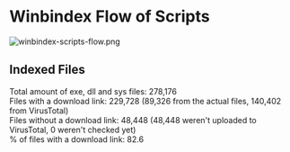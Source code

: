 # Winbindex Flow of Scripts

![winbindex-scripts-flow.png](winbindex-scripts-flow.png)

## Indexed Files

<!--FileStats-->
Total amount of exe, dll and sys files: 278,176  
Files with a download link: 229,728 (89,326 from the actual files, 140,402 from VirusTotal)  
Files without a download link: 48,448 (48,448 weren't uploaded to VirusTotal, 0 weren't checked yet)  
% of files with a download link: 82.6  
<!--/FileStats-->
